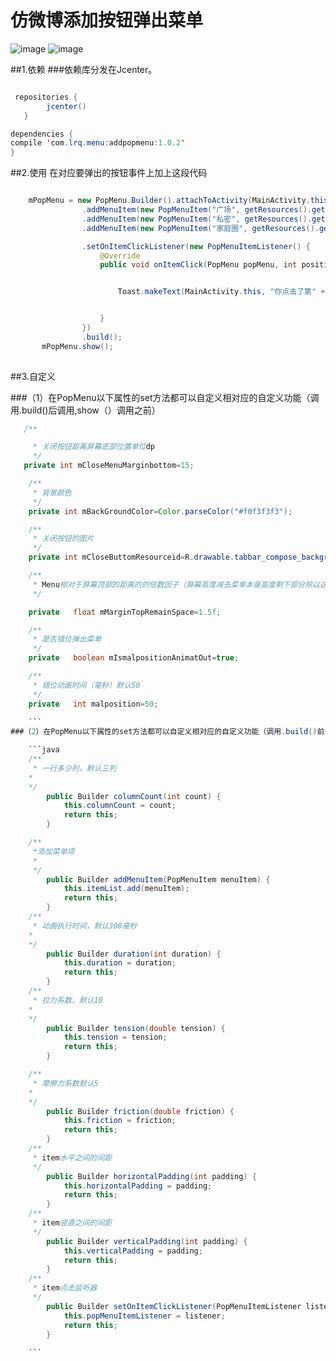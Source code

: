 # 仿微博添加按钮弹出菜单
![image](https://github.com/joelan/WeiboPopupMenu/raw/master/screenshoot/Screenshot_2016-12-10-20-00-44-686_com.example.ad.png)
![image](https://github.com/joelan/WeiboPopupMenu/raw/master/screenshoot/Screenshot_2016-12-10-20-00-50-299_com.example.ad.png)

##1.依赖
###依赖库分发在Jcenter。
```java

 repositories { 
        jcenter()
   }

dependencies {
compile 'com.lrq.menu:addpopmenu:1.0.2'
}

```
##2.使用
在对应要弹出的按钮事件上加上这段代码
```java

    mPopMenu = new PopMenu.Builder().attachToActivity(MainActivity.this)
                .addMenuItem(new PopMenuItem("广场", getResources().getDrawable(R.drawable.tabbar_compose_idea)))
                .addMenuItem(new PopMenuItem("私密", getResources().getDrawable(R.drawable.tabbar_compose_photo)))
                .addMenuItem(new PopMenuItem("家庭圈", getResources().getDrawable(R.drawable.tabbar_compose_headlines)))

                .setOnItemClickListener(new PopMenuItemListener() {
                    @Override
                    public void onItemClick(PopMenu popMenu, int position) {


                        Toast.makeText(MainActivity.this, "你点击了第" + position + "个位置", Toast.LENGTH_SHORT).show();


                    }
                })
                .build();
       mPopMenu.show();         
                
```
##3.自定义

###（1）在PopMenu以下属性的set方法都可以自定义相对应的自定义功能（调用.build()后调用,show（）调用之前）
```java
   /**

     * 关闭按钮距离屏幕底部位置单位dp
     */
   private int mCloseMenuMarginbottom=15;

    /**
     * 背景颜色
     */
    private int mBackGroundColor=Color.parseColor("#f0f3f3f3");

    /**
     * 关闭按钮的图片
     */
    private int mCloseButtomResourceid=R.drawable.tabbar_compose_background_icon_close;

    /**
     * Menu相对于屏幕顶部的距离的的倍数因子（屏幕高度减去菜单本身高度剩下部分除以这个倍数因子）
     */

    private   float mMarginTopRemainSpace=1.5f;

    /**
     * 是否错位弹出菜单
     */
    private   boolean mIsmalpositionAnimatOut=true;

    /**
     * 错位动画时间（毫秒）默认50
     */
    private   int malposition=50;
    
    ```
###（2）在PopMenu以下属性的set方法都可以自定义相对应的自定义功能（调用.build()前调用）

    ```java
    /**
     * 一行多少列，默认三列
    *
    */
        public Builder columnCount(int count) {
            this.columnCount = count;
            return this;
        }

    /**
     *添加菜单项
     *
     */
        public Builder addMenuItem(PopMenuItem menuItem) {
            this.itemList.add(menuItem);
            return this;
        }
    /**
     * 动画执行时间，默认300毫秒
    *
    */
        public Builder duration(int duration) {
            this.duration = duration;
            return this;
        }
    /**
     * 拉力系数，默认10
    *
    */
        public Builder tension(double tension) {
            this.tension = tension;
            return this;
        }

    /**
     * 摩擦力系数默认5
    *
    */
        public Builder friction(double friction) {
            this.friction = friction;
            return this;
        }
    /**
     * item水平之间的间距
     */
        public Builder horizontalPadding(int padding) {
            this.horizontalPadding = padding;
            return this;
        }
    /**
     * item竖直之间的间距
     */
        public Builder verticalPadding(int padding) {
            this.verticalPadding = padding;
            return this;
        }
    /**
     * item点击监听器
     */
        public Builder setOnItemClickListener(PopMenuItemListener listener) {
            this.popMenuItemListener = listener;
            return this;
        }
    
    ```
    
